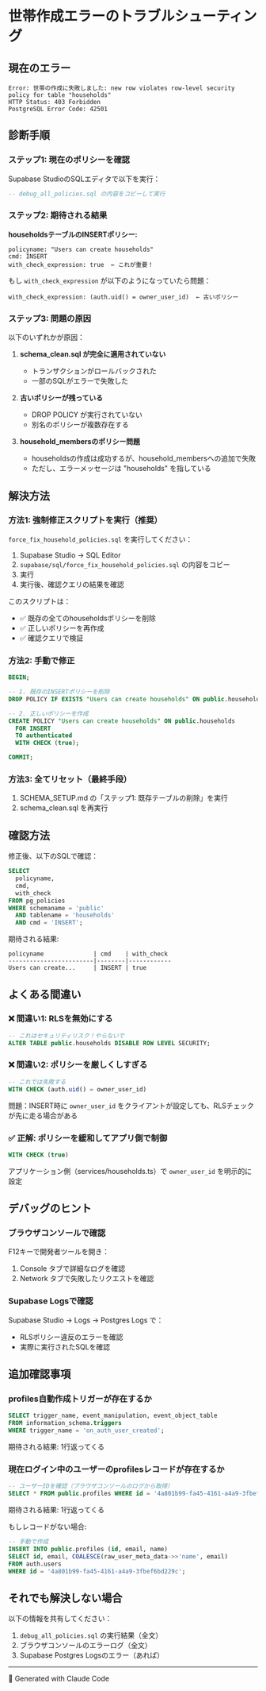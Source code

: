 # 世帯作成エラーのトラブルシューティング

## 現在のエラー

```
Error: 世帯の作成に失敗しました: new row violates row-level security policy for table "households"
HTTP Status: 403 Forbidden
PostgreSQL Error Code: 42501
```

## 診断手順

### ステップ1: 現在のポリシーを確認

Supabase StudioのSQLエディタで以下を実行：

```sql
-- debug_all_policies.sql の内容をコピーして実行
```

### ステップ2: 期待される結果

**householdsテーブルのINSERTポリシー:**
```
policyname: "Users can create households"
cmd: INSERT
with_check_expression: true  ← これが重要！
```

もし `with_check_expression` が以下のようになっていたら問題：
```
with_check_expression: (auth.uid() = owner_user_id)  ← 古いポリシー
```

### ステップ3: 問題の原因

以下のいずれかが原因：

1. **schema_clean.sql が完全に適用されていない**
   - トランザクションがロールバックされた
   - 一部のSQLがエラーで失敗した

2. **古いポリシーが残っている**
   - DROP POLICY が実行されていない
   - 別名のポリシーが複数存在する

3. **household_membersのポリシー問題**
   - householdsの作成は成功するが、household_membersへの追加で失敗
   - ただし、エラーメッセージは "households" を指している

## 解決方法

### 方法1: 強制修正スクリプトを実行（推奨）

`force_fix_household_policies.sql` を実行してください：

1. Supabase Studio → SQL Editor
2. `supabase/sql/force_fix_household_policies.sql` の内容をコピー
3. 実行
4. 実行後、確認クエリの結果を確認

このスクリプトは：
- ✅ 既存の全てのhouseholdsポリシーを削除
- ✅ 正しいポリシーを再作成
- ✅ 確認クエリで検証

### 方法2: 手動で修正

```sql
BEGIN;

-- 1. 既存のINSERTポリシーを削除
DROP POLICY IF EXISTS "Users can create households" ON public.households;

-- 2. 正しいポリシーを作成
CREATE POLICY "Users can create households" ON public.households
  FOR INSERT
  TO authenticated
  WITH CHECK (true);

COMMIT;
```

### 方法3: 全てリセット（最終手段）

1. SCHEMA_SETUP.md の「ステップ1: 既存テーブルの削除」を実行
2. schema_clean.sql を再実行

## 確認方法

修正後、以下のSQLで確認：

```sql
SELECT
  policyname,
  cmd,
  with_check
FROM pg_policies
WHERE schemaname = 'public'
  AND tablename = 'households'
  AND cmd = 'INSERT';
```

期待される結果:
```
policyname              | cmd    | with_check
------------------------|--------|------------
Users can create...     | INSERT | true
```

## よくある間違い

### ❌ 間違い1: RLSを無効にする

```sql
-- これはセキュリティリスク！やらないで
ALTER TABLE public.households DISABLE ROW LEVEL SECURITY;
```

### ❌ 間違い2: ポリシーを厳しくしすぎる

```sql
-- これでは失敗する
WITH CHECK (auth.uid() = owner_user_id)
```

問題：INSERT時に `owner_user_id` をクライアントが設定しても、RLSチェックが先に走る場合がある

### ✅ 正解: ポリシーを緩和してアプリ側で制御

```sql
WITH CHECK (true)
```

アプリケーション側（services/households.ts）で `owner_user_id` を明示的に設定

## デバッグのヒント

### ブラウザコンソールで確認

F12キーで開発者ツールを開き：
1. Console タブで詳細なログを確認
2. Network タブで失敗したリクエストを確認

### Supabase Logsで確認

Supabase Studio → Logs → Postgres Logs で：
- RLSポリシー違反のエラーを確認
- 実際に実行されたSQLを確認

## 追加確認事項

### profiles自動作成トリガーが存在するか

```sql
SELECT trigger_name, event_manipulation, event_object_table
FROM information_schema.triggers
WHERE trigger_name = 'on_auth_user_created';
```

期待される結果: 1行返ってくる

### 現在ログイン中のユーザーのprofilesレコードが存在するか

```sql
-- ユーザーIDを確認（ブラウザコンソールのログから取得）
SELECT * FROM public.profiles WHERE id = '4a801b99-fa45-4161-a4a9-3fbef6bd229c';
```

期待される結果: 1行返ってくる

もしレコードがない場合:
```sql
-- 手動で作成
INSERT INTO public.profiles (id, email, name)
SELECT id, email, COALESCE(raw_user_meta_data->>'name', email)
FROM auth.users
WHERE id = '4a801b99-fa45-4161-a4a9-3fbef6bd229c';
```

## それでも解決しない場合

以下の情報を共有してください：

1. `debug_all_policies.sql` の実行結果（全文）
2. ブラウザコンソールのエラーログ（全文）
3. Supabase Postgres Logsのエラー（あれば）

---

🤖 Generated with Claude Code

